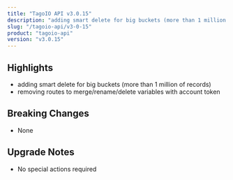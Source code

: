 ```yaml
---
title: "TagoIO API v3.0.15"
description: "adding smart delete for big buckets (more than 1 million of records)"
slug: "/tagoio-api/v3-0-15"
product: "tagoio-api"
version: "v3.0.15"
---
```


## Highlights

- adding smart delete for big buckets (more than 1 million of records)
- removing routes to merge/rename/delete variables with account token

## Breaking Changes

- None

## Upgrade Notes

- No special actions required
